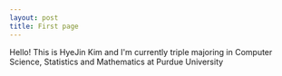 ```yaml
---
layout: post
title: First page
---
```

Hello!
This is HyeJin Kim and I'm currently triple majoring in Computer Science, Statistics and Mathematics at Purdue University

